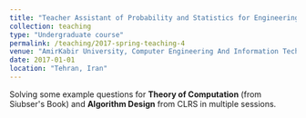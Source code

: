 ```yaml
---
title: "Teacher Assistant of Probability and Statistics for Engineering"
collection: teaching
type: "Undergraduate course"
permalink: /teaching/2017-spring-teaching-4
venue: "AmirKabir University, Computer Engineering And Information Technology Department"
date: 2017-01-01
location: "Tehran, Iran"
---
```


Solving some example questions for **Theory of Computation** (from Siubser's Book) and **Algorithm Design** from CLRS in multiple sessions.

